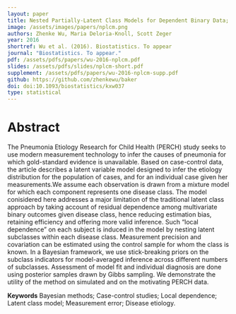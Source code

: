 ```yaml
---
layout: paper
title: Nested Partially-Latent Class Models for Dependent Binary Data; Estimating Disease Etiology
image: /assets/images/papers/nplcm.png
authors: Zhenke Wu, Maria Deloria-Knoll, Scott Zeger
year: 2016
shortref: Wu et al. (2016). Biostatistics. To appear
journal: "Biostatistics. To appear."
pdf: /assets/pdfs/papers/wu-2016-nplcm.pdf
slides: /assets/pdfs/slides/nplcm-short.pdf
supplement: /assets/pdfs/papers/wu-2016-nplcm-supp.pdf
github: https://github.com/zhenkewu/baker
doi: doi:10.1093/biostatistics/kxw037
type: statistical
---
```


# Abstract

The Pneumonia Etiology Research for Child Health (PERCH) study seeks to use modern measurement
technology to infer the causes of pneumonia for which gold-standard evidence is unavailable. Based on
case-control data, the article describes a latent variable model designed to infer the etiology distribution for
the population of cases, and for an individual case given her measurements.We assume each observation
is drawn from a mixture model for which each component represents one disease class. The model
conisidered here addresses a major limitation of the traditional latent class approach by taking account of
residual dependence among multivariate binary outcomes given disease class, hence reducing estimation
bias, retaining efficiency and offering more valid inference. Such “local dependence” on each subject
is induced in the model by nesting latent subclasses within each disease class. Measurement precision
and covariation can be estimated using the control sample for whom the class is known. In a Bayesian
framework, we use stick-breaking priors on the subclass indicators for model-averaged inference across
different numbers of subclasses. Assessment of model fit and individual diagnosis are done using posterior
samples drawn by Gibbs sampling. We demonstrate the utility of the method on simulated and on the
motivating PERCH data.

**Keywords** Bayesian methods; Case-control studies; Local dependence; Latent class model; Measurement
error; Disease etiology.